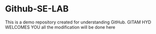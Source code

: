 # Github-SE-LAB
This is a demo repository created for understanding GitHub. GITAM HYD WELCOMES YOU all the modification will be done here
